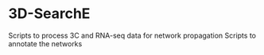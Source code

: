 # 3D-SearchE

Scripts to process 3C and RNA-seq data for network propagation
Scripts to annotate the networks
